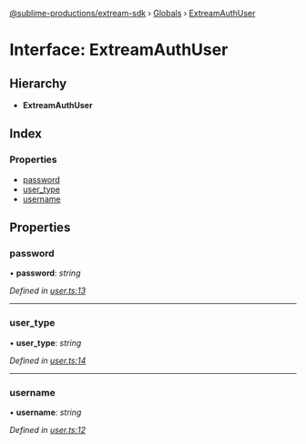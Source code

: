 [@sublime-productions/extream-sdk](../README.md) › [Globals](../globals.md) › [ExtreamAuthUser](extreamauthuser.md)

# Interface: ExtreamAuthUser

## Hierarchy

* **ExtreamAuthUser**

## Index

### Properties

* [password](extreamauthuser.md#password)
* [user_type](extreamauthuser.md#user_type)
* [username](extreamauthuser.md#username)

## Properties

###  password

• **password**: *string*

*Defined in [user.ts:13](https://github.com/Extream-SaaS/ex-sdk/blob/8500e87/src/user.ts#L13)*

___

###  user_type

• **user_type**: *string*

*Defined in [user.ts:14](https://github.com/Extream-SaaS/ex-sdk/blob/8500e87/src/user.ts#L14)*

___

###  username

• **username**: *string*

*Defined in [user.ts:12](https://github.com/Extream-SaaS/ex-sdk/blob/8500e87/src/user.ts#L12)*

